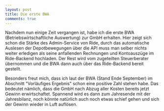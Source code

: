 ```yaml
---
layout: post
title: Die erste BWA
comments: true
---
```


Nachdem nun einige Zeit vergangen ist, habe ich die erste BWA (Betriebswirtschaftliche Auswertung) zur GmbH erhalten.
Hier zeigt sich schon die Stärke des Admin-Service von Ride, durch das automatische Auslesen der Depotbewegungen über die API muss man selber nichts weiter erledigen als
 seine anfallenden Rechnungen und Kontoauszüge im Ride-Backend hochladen. Der Rest wird vom zugeteilten Steuerberater übernommen und die BWA dann auch über das Ride-Backend bereit gestellt.
 
Besonders freut mich, dass ich laut der BWA (Stand Ende September) im Abschnitt "Vorläufiges Ergebnis" schon eine positive Zahl stehen habe. Das bedeutet nämlich, dass die GmbH nach Abzug aller Kosten bereits jetzt Gewinn erwirtschaftet.
Spannend wird es dann zum Jahresende mit der Jahresbilanz, noch könnte natürlich auch noch etwas schief gehen und sich der Gewinn wieder in Luft auflösen.

